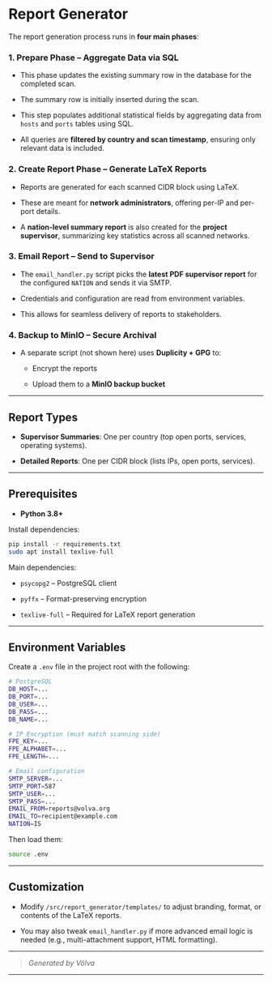 # Report Generator

The report generation process runs in **four main phases**:

### 1. Prepare Phase – Aggregate Data via SQL

- This phase updates the existing summary row in the database for the completed scan.
    
- The summary row is initially inserted during the scan.
    
- This step populates additional statistical fields by aggregating data from `hosts` and `ports` tables using SQL.
    
- All queries are **filtered by country and scan timestamp**, ensuring only relevant data is included.
    

### 2. Create Report Phase – Generate LaTeX Reports

- Reports are generated for each scanned CIDR block using LaTeX.
    
- These are meant for **network administrators**, offering per-IP and per-port details.
    
- A **nation-level summary report** is also created for the **project supervisor**, summarizing key statistics across all scanned networks.
    

### 3. Email Report – Send to Supervisor

- The `email_handler.py` script picks the **latest PDF supervisor report** for the configured `NATION` and sends it via SMTP.
    
- Credentials and configuration are read from environment variables.
    
- This allows for seamless delivery of reports to stakeholders.
    

### 4. Backup to MinIO – Secure Archival

- A separate script (not shown here) uses **Duplicity + GPG** to:
    
    - Encrypt the reports
        
    - Upload them to a **MinIO backup bucket**
        

---

## Report Types

- **Supervisor Summaries**: One per country (top open ports, services, operating systems).
    
- **Detailed Reports**: One per CIDR block (lists IPs, open ports, services).
    

---

## Prerequisites

- **Python 3.8+**
    

Install dependencies:

```bash
pip install -r requirements.txt
sudo apt install texlive-full
```

Main dependencies:

- `psycopg2` – PostgreSQL client
    
- `pyffx` – Format-preserving encryption
    
- `texlive-full` – Required for LaTeX report generation
    

---

## Environment Variables

Create a `.env` file in the project root with the following:

```bash
# PostgreSQL
DB_HOST=...
DB_PORT=...
DB_USER=...
DB_PASS=...
DB_NAME=...

# IP Encryption (must match scanning side)
FPE_KEY=...
FPE_ALPHABET=...
FPE_LENGTH=...

# Email configuration
SMTP_SERVER=...
SMTP_PORT=587
SMTP_USER=...
SMTP_PASS=...
EMAIL_FROM=reports@volva.org
EMAIL_TO=recipient@example.com
NATION=IS
```

Then load them:

```bash
source .env
```

---

## Customization

- Modify `/src/report_generator/templates/` to adjust branding, format, or contents of the LaTeX reports.
    
- You may also tweak `email_handler.py` if more advanced email logic is needed (e.g., multi-attachment support, HTML formatting).
    

---

> _Generated by Völva_

---
